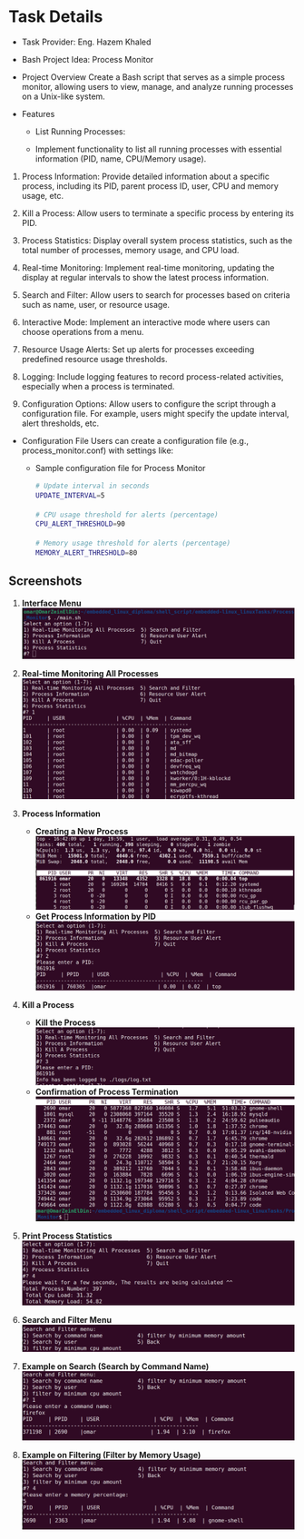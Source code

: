 # Task Details

- Task Provider: Eng. Hazem Khaled
- Bash Project Idea: Process Monitor

- Project Overview
Create a Bash script that serves as a simple process monitor, allowing users to view, manage, and analyze running processes on a Unix-like system.

- Features
  - List Running Processes:

  - Implement functionality to list all running processes with essential information (PID, name, CPU/Memory usage).

1. Process Information:
Provide detailed information about a specific process, including its PID, parent process ID, user, CPU and memory usage, etc.

2. Kill a Process:
Allow users to terminate a specific process by entering its PID.

3. Process Statistics:
Display overall system process statistics, such as the total number of processes, memory usage, and CPU load.

4. Real-time Monitoring:
Implement real-time monitoring, updating the display at regular intervals to show the latest process information.

5. Search and Filter:
Allow users to search for processes based on criteria such as name, user, or resource usage.

6. Interactive Mode:
Implement an interactive mode where users can choose operations from a menu.

7. Resource Usage Alerts:
Set up alerts for processes exceeding predefined resource usage thresholds.

8. Logging:
Include logging features to record process-related activities, especially when a process is terminated.

9. Configuration Options:
Allow users to configure the script through a configuration file. For example, users might specify the update interval, alert thresholds, etc.

- Configuration File
Users can create a configuration file (e.g., process_monitor.conf) with settings like:
  - Sample configuration file for Process Monitor

    ``` bash
    # Update interval in seconds
    UPDATE_INTERVAL=5

    # CPU usage threshold for alerts (percentage)
    CPU_ALERT_THRESHOLD=90

    # Memory usage threshold for alerts (percentage)
    MEMORY_ALERT_THRESHOLD=80

    ```

## Screenshots

1. **Interface Menu**
   ![Interface Menu](./images/interface_menu.png)

2. **Real-time Monitoring All Processes**
   ![Monitoring](./images/monitor.png)

3. **Process Information**
   - **Creating a New Process**
     ![Creating a New Process](./images/create_process.png)
   - **Get Process Information by PID**
     ![Get Process Information](./images/get_process_info.png)

4. **Kill a Process**
   - **Kill the Process**
     ![Kill Process](./images/kill_process.png)
   - **Confirmation of Process Termination**
     ![Process Killed](./images/process_killed.png)

5. **Print Process Statistics**
   ![Process Statistics](./images/process_statistics.png)

6. **Search and Filter Menu**
   ![Search and Filter Menu](./images/search_filter_menu.png)

7. **Example on Search (Search by Command Name)**
   ![Search Example](./images/search_example.png)

8. **Example on Filtering (Filter by Memory Usage)**
   ![Filter Example](./images/filter_example.png)

